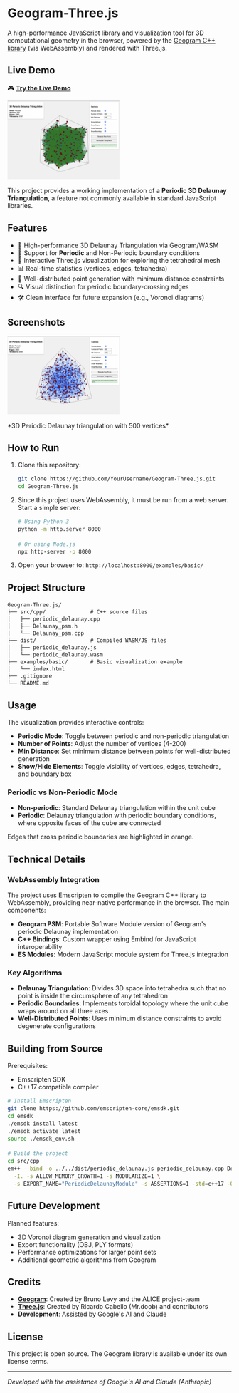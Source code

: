 # Geogram-Three.js

A high-performance JavaScript library and visualization tool for 3D computational geometry in the browser, powered by the [Geogram C++ library](https://github.com/BrunoLevy/geogram) (via WebAssembly) and rendered with Three.js.

## Live Demo

🎮 **[Try the Live Demo](https://virtualorganics.github.io/Geogram-Three.js/examples/basic/)**

<p align="left">
  <img src="docs/Geogram1.png" alt="3D Periodic Delaunay Triangulation" width="50%">
</p>

This project provides a working implementation of a **Periodic 3D Delaunay Triangulation**, a feature not commonly available in standard JavaScript libraries.

## Features

- 🚀 High-performance 3D Delaunay Triangulation via Geogram/WASM
- 🔄 Support for **Periodic** and Non-Periodic boundary conditions
- 🎨 Interactive Three.js visualization for exploring the tetrahedral mesh
- 📊 Real-time statistics (vertices, edges, tetrahedra)
- 🎯 Well-distributed point generation with minimum distance constraints
- 🔍 Visual distinction for periodic boundary-crossing edges
- 🛠️ Clean interface for future expansion (e.g., Voronoi diagrams)

## Screenshots
<p align="left">
  <img src="docs/screenshot.png" alt="3D Periodic Delaunay Triangulation" width="50%">
</p>
*3D Periodic Delaunay triangulation with 500 vertices*

## How to Run

1. Clone this repository:
   ```bash
   git clone https://github.com/YourUsername/Geogram-Three.js.git
   cd Geogram-Three.js
   ```

2. Since this project uses WebAssembly, it must be run from a web server. Start a simple server:
   ```bash
   # Using Python 3
   python -m http.server 8000
   
   # Or using Node.js
   npx http-server -p 8000
   ```

3. Open your browser to: `http://localhost:8000/examples/basic/`

## Project Structure

```
Geogram-Three.js/
├── src/cpp/              # C++ source files
│   ├── periodic_delaunay.cpp
│   ├── Delaunay_psm.h
│   └── Delaunay_psm.cpp
├── dist/                 # Compiled WASM/JS files
│   ├── periodic_delaunay.js
│   └── periodic_delaunay.wasm
├── examples/basic/       # Basic visualization example
│   └── index.html
├── .gitignore
└── README.md
```

## Usage

The visualization provides interactive controls:

- **Periodic Mode**: Toggle between periodic and non-periodic triangulation
- **Number of Points**: Adjust the number of vertices (4-200)
- **Min Distance**: Set minimum distance between points for well-distributed generation
- **Show/Hide Elements**: Toggle visibility of vertices, edges, tetrahedra, and boundary box

### Periodic vs Non-Periodic Mode

- **Non-periodic**: Standard Delaunay triangulation within the unit cube
- **Periodic**: Delaunay triangulation with periodic boundary conditions, where opposite faces of the cube are connected

Edges that cross periodic boundaries are highlighted in orange.

## Technical Details

### WebAssembly Integration

The project uses Emscripten to compile the Geogram C++ library to WebAssembly, providing near-native performance in the browser. The main components:

- **Geogram PSM**: Portable Software Module version of Geogram's periodic Delaunay implementation
- **C++ Bindings**: Custom wrapper using Embind for JavaScript interoperability
- **ES Modules**: Modern JavaScript module system for Three.js integration

### Key Algorithms

- **Delaunay Triangulation**: Divides 3D space into tetrahedra such that no point is inside the circumsphere of any tetrahedron
- **Periodic Boundaries**: Implements toroidal topology where the unit cube wraps around on all three axes
- **Well-Distributed Points**: Uses minimum distance constraints to avoid degenerate configurations

## Building from Source

Prerequisites:
- Emscripten SDK
- C++17 compatible compiler

```bash
# Install Emscripten
git clone https://github.com/emscripten-core/emsdk.git
cd emsdk
./emsdk install latest
./emsdk activate latest
source ./emsdk_env.sh

# Build the project
cd src/cpp
em++ --bind -o ../../dist/periodic_delaunay.js periodic_delaunay.cpp Delaunay_psm.cpp \
  -I. -s ALLOW_MEMORY_GROWTH=1 -s MODULARIZE=1 \
  -s EXPORT_NAME="PeriodicDelaunayModule" -s ASSERTIONS=1 -std=c++17 -O2
```

## Future Development

Planned features:
- 3D Voronoi diagram generation and visualization
- Export functionality (OBJ, PLY formats)
- Performance optimizations for larger point sets
- Additional geometric algorithms from Geogram

## Credits

- **[Geogram](https://github.com/BrunoLevy/geogram)**: Created by Bruno Levy and the ALICE project-team
- **[Three.js](https://github.com/mrdoob/three.js)**: Created by Ricardo Cabello (Mr.doob) and contributors
- **Development**: Assisted by Google's AI and Claude

## License

This project is open source. The Geogram library is available under its own license terms.

---

*Developed with the assistance of Google's AI and Claude (Anthropic)* 
